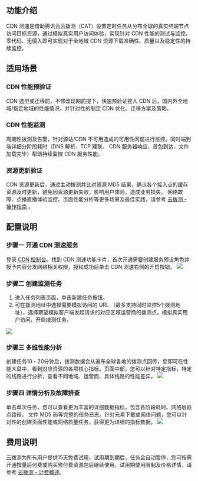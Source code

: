 ## 功能介绍

CDN 测速是借助腾讯云云拨测（CAT）设置定时任务从分布全球的真实终端节点访问目标资源，通过模拟真实用户访问体验，实现针对 CDN 性能的测试与监控。零代码、无侵入即可实现对于全地域 CDN 资源下载准确性、质量以及稳定性的持续监控。

## 适用场景

### CDN 性能预验证

CDN 选型或迁移前，不修改现网前提下，快速预验证接入 CDN 后，国内外全地域/指定地域的性能情况，并针对性的制定 CDN 优化、迁移方案及策略。
	

### CDN 性能监测

周期性拨测及告警，针对源站/CDN 不可用造成的可用性问题进行监控。同时端到端详细分阶段耗时（DNS 解析、TCP 建联、 CDN 服务器响应、首包到达、文件加载完毕）帮助持续监控 CDN 服务性能。
	

### 资源更新验证

CDN 资源更新后，通过主动拨测并比对资源 MD5 结果，确认各个接入点的缓存资源及时更新，避免因资源更新失败，影响用户体验，造成业务损失。
网络故障、点播直播体验监控、页面性能分析等更多场景及最佳实践，请参考 [云拨测 - 操作指南](https://cloud.tencent.com/document/product/280/52103) 。
		
		

## 配置说明

### 步骤一 开通 CDN 测速服务

登录 [CDN 控制台](https://console.cloud.tencent.com/cdn/plugins)。找到 CDN 测速功能卡片，首次开通需要创建服务预设角色并授予内容分发网络相关权限，授权成功后单击 CDN 测速右侧的开启按钮。
![](https://qcloudimg.tencent-cloud.cn/raw/a845f32a482895e447024bd1c7e8a9a9.png)

### 步骤二 创建监测任务

1. 进入任务列表页面，单击新建任务按钮。
2. 可在拨测地址中选择需要模拟访问的 URL （最多支持同时监控5个拨测地址），选择期望模拟客户端发起请求的对应区域运营商的拨测点，模拟真实用户访问，开启拨测任务。

![](https://qcloudimg.tencent-cloud.cn/raw/010842bb60c38c707935e0b4d2f78011.png)

### 步骤三 多维性能分析

创建任务10 - 20分钟后，拨测数据会从遍布全球各地的拨测点回传，您即可在性能大盘中，看到对应资源的各项核心指标。页面中部，您可以针对特定指标，特定的线路进行分析，查看不同地域、运营商、具体线路的性能差异。
![](https://qcloudimg.tencent-cloud.cn/raw/e8ddd409eaa4c43c74eae3e4e06de4a0.png)

### 步骤四 详情分析及故障排查

单击单次任务，您可以查看更为丰富的详细数据指标，包含各阶段耗时、网络层跃点路径， 文件 MD5 码等完整的任务日志。针对元素下载或网络问题，您可以针对性的创建页面性能或网络质量任务，获得更为详细的指标数据。
![](https://qcloudimg.tencent-cloud.cn/raw/2ff7cbf27f037be3828e83891a050bae.png)

## 费用说明

云拨测为所有用户提供15天免费试用，试用期到期后，任务会自动暂停，您可按需开通按量后付费或购买预付费资源包后继续使用。试用期使用限制及价格详情，请参考 [云拨测 - 计费概述](https://cloud.tencent.com/document/product/280/70804)。
